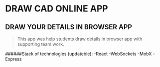 # DRAW CAD ONLINE APP
## DRAW YOUR DETAILS IN BROWSER APP

>This app was help students draw details in browser app with supporting team work.

######Stack of technologies (updateble):
-React
-WebSockets
-MobX
-Express
